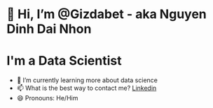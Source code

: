 # 👋 Hi, I’m @Gizdabet -  aka Nguyen Dinh Dai Nhon

# I'm a Data Scientist

- 🌱 I’m currently learning more about data science
- 📫 What is the best way to contact me? [Linkedin]([url](https://www.linkedin.com/in/nguyendinhdainhon/))
- 😄 Pronouns: He/Him


<!---
Gizdabet/Gizdabet is a ✨ special ✨ repository because its `README.md` (this file) appears on your GitHub profile.
You can click the Preview link to take a look at your changes.
--->
